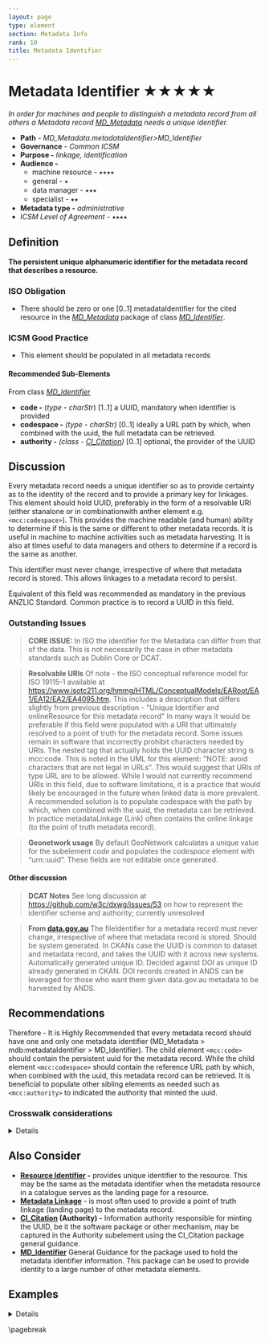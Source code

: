 ```yaml
---
layout: page
type: element
section: Metadata Info
rank: 10
title: Metadata Identifier
---
```

#  Metadata Identifier ★★★★★

*In order for machines and people to distinguish a metadata record from all others a Metadata record [MD_Metadata](./class-MD_Metadata) needs a unique identifier.*

- **Path** - *MD_Metadata.metadataIdentifier>MD_Identifier*
- **Governance** -  *Common ICSM*
- **Purpose -** *linkage, identification*
- **Audience -**
  - machine resource - ⭑⭑⭑⭑
  - general - ⭑
  - data manager - ⭑⭑⭑
  - specialist - ⭑⭑
- **Metadata type -** *administrative*
- *ICSM Level of Agreement* - ⭑⭑⭑⭑

## Definition
**The persistent unique alphanumeric identifier for the metadata record that describes a resource.**

### ISO Obligation
- There should be zero or one [0..1] metadataIdentifier for the cited resource in the  *[MD_Metadata](./class-MD_Metadata)* package of class *[MD_Identifier](./class-MD_Identifier)*.

### ICSM Good Practice
  - This element should be populated in all metadata records

#### Recommended Sub-Elements
From class *[MD_Identifier](./class-MD_Identifier)* 
- **code -** (*type - charStr*) [1..1] a UUID, mandatory when identifier is provided
- **codespace -** *(type - charStr)* [0..1] ideally a  URL  path by which, when combined with the uuid, the full metadata can be retrieved.
- **authority -** *(class - [CI_Citation](./class-CI_Citation))* [0..1] optional, the provider of the UUID

## Discussion
Every metadata record needs a unique identifier so as to provide certainty as to the identity of the record and to provide a primary key for linkages. This element should hold UUID, preferably in the form of a resolvable URI (either stanalone or in combinationwith anther element e.g. `<mcc:codespace>`). This provides the machine readable (and human) ability to determine if this is the same or different to other metadata records. It is useful in machine to machine activities such as metadata harvesting. It is also at times useful to data managers and others to determine if a record is the same as another.

This identifier must never change, irrespective of where that metadata record is stored. This allows linkages to a metadata record to persist.

Equivalent of this field was recommended as mandatory in the previous ANZLIC Standard. Common practice is to record a UUID in this field.

### Outstanding Issues

> **CORE ISSUE:**
In ISO the identifier for the Metadata can differ from that of the data. This is not necessarily the case in other metadata standards such as Dublin Core or DCAT.

>  **Resolvable URIs**
Of note - the ISO conceptual reference model for ISO 19115-1 available at https://www.isotc211.org/hmmg/HTML/ConceptualModels/EARoot/EA1/EA12/EA2/EA4095.htm.
This includes a description that differs slightly from previous description - "Unique Identifier and onlineResource for this metadata record" In many ways it would be preferable if this field were populated with a URI that ultimately resolved to a point of truth for the metadata record. Some issues remain in software that incorrectly prohibit characters needed by URIs.
The nested tag that actually holds the UUID character string is mcc:code. This is noted in the UML for this element: "NOTE: avoid characters that are not legal in URLs". This would suggest that URIs of type URL are to be allowed. While I would not currently recommend URIs in this field, due to software limitations, it is a practice that would likely be encouraged in the future when linked data is more prevalent. A recommended solution is to populate codespace with the path by which, when combined with the uuid, the metadata can be retrieved.
In practice metadataLinkage (Link) often contains the online linkage (to the point of truth metadata record).

> **Geonetwork usage**
 By default GeoNetwork calculates a unique value for the subelement *code* and populates the *codespace* element with “urn::uuid”. These fields are not editable once generated.

#### Other discussion

> **DCAT Notes**
See long discussion at https://github.com/w3c/dxwg/issues/53 on how to represent the identifier scheme and authority; currently unresolved

> **From [data.gov.au](http://data.gov.au)**
The fileIdentifier for a metadata record must never change, irrespective of where that metadata record is stored. Should be system generated. In CKANs case the UUID is common to dataset and metadata record, and takes the UUID with it across new systems.
Automatically generated unique ID. Decided against DOI as unique ID already generated in CKAN. DOI records created in ANDS can be leveraged for those who want them given data.gov.au metadata to be harvested by ANDS.

## Recommendations

Therefore - It is Highly Recommended that every metadata record should have one and only one metadata identifier (MD_Metadata > mdb:metadataIdentifier > MD_Identifier). The child element `<mcc:code>` should contain the persistent uuid for the metadata record. While the child element `<mcc:codespace>` should contain the reference URL path by which, when combined with the uuid, this metadata record can be retrieved. It is beneficial to populate other sibling elements as needed such as `<mcc:authority>` to indicated the authority that minted the uuid.

### Crosswalk considerations

<details>

#### ISO19139
In iso19115-1 Data type `CI_ResponsibleParty` (iso19115:2004) changed to type `CI_Responsibility` such as in `MD_Metadata.contact`, `MD_DataIdentification.pointOfContact`, or `CI_Citation.citedResponsibleParty`

#### Dublin core / CKAN / data.gov.au
Maps to `metadata URI`

#### DCAT
Maps to `dct:identifier`

#### RIF-CS
Maps to `Key Identifier`

</details>

## Also Consider
- **[Resource Identifier](./ResourceIdentifier) -** provides unique identifier to the resource. This may be the same as the metadata identifier when the metadata resource in a catalogue serves as the landing page for a resource.
- **[Metadata Linkage](./MetadataLinkage)** - is most often used to provide a point of truth linkage (landing page) to the metadata record.
- **[CI_Citation](./class-CI_Citation) (Authority) -** Information authority responsible for minting the UUID, be it the software package or other mechanism, may be captured in the Authority subelement using the CI_Citation package general guidance.
- **[MD_Identifier](./class-MD_Identifier)** General Guidance for the package used to hold the metadata identifier information. This package can be used to provide identity to a large number of other metadata elements.

## Examples

<details>

### Other
#### data.govt.au
http://data.gov.au/dataset/559708e5-480e-4f94-8429-c49571e82761

### XML

```
<mdb:MD_Metadata>
....
      <mdb:metadataIdentifier>
      <mcc:MD_Identifier>
         <mcc:code>
            <gco:CharacterString>
            314eb989-3771-4c24-a399-d22631973279
            </gco:CharacterString>
         </mcc:code>
         <mcc:codeSpace>
            <gco:CharacterString>
            https://geodata.nz/geonetwork/srv/metadata/
            </gco:CharacterString>
         </mcc:codeSpace>
      </mcc:MD_Identifier>
  </mdb:metadataIdentifier>
....
</mdb:MD_Metadata>
```

### UML diagrams

Recommended elements highlighted in Yellow

![MDIdentifier](../images/MetadataIdentifierUML.png)

</details>

\pagebreak
